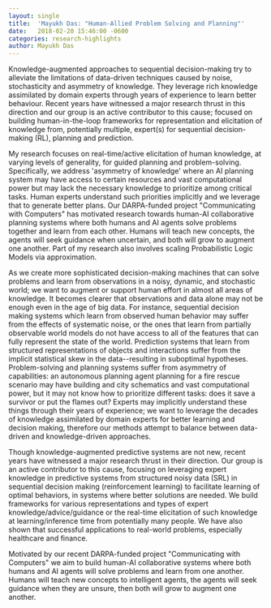 ```yaml
---
layout: single
title:  'Mayukh Das: "Human-Allied Problem Solving and Planning"'
date:   2018-02-20 15:46:00 -0600
categories: research-highlights
author: Mayukh Das
---
```


Knowledge-augmented approaches to sequential decision-making try to alleviate the limitations of data-driven techniques caused by noise, stochasticity and asymmetry of knowledge. They leverage rich knowledge assimilated by domain experts through years of experience to learn better behaviour. Recent years have witnessed a major research thrust in this direction and our group is an active contributor to this cause; focused on building human-in-the-loop frameworks for representation and elicitation of knowledge from, potentially multiple, expert(s) for sequential decision-making (RL), planning and prediction.

My research focuses on real-time/active elicitation of human knowledge, at varying levels of generality, for guided planning and problem-solving. Specifically, we address 'asymmetry of knowledge' where an AI planning system may have access to certain resources and vast computational power but may lack the necessary knowledge to prioritize among critical tasks. Human experts understand such priorities implicitly and we leverage that to generate better plans. Our DARPA-funded project "Communicating with Computers" has motivated research towards human-AI collaborative planning systems where both humans and AI agents solve problems together and learn from each other. Humans will teach new concepts, the agents will seek guidance when uncertain, and both will grow to augment one another. Part of my research also involves scaling Probabilistic Logic Models via approximation.

As we create more sophisticated decision-making machines that can solve problems and learn from observations in a noisy, dynamic, and stochastic world; we want to augment or support human effort in almost all areas of knowledge. It becomes clearer that observations and data alone may not be enough even in the age of big data. For instance, sequential decision making systems which learn from observed human behavior may suffer from the effects of systematic noise, or the ones that learn from partially observable world models do not have access to all of the features that can fully represent the state of the world. Prediction systems that learn from structured representations of objects and interactions suffer from the implicit statistical skew in the data--resulting in suboptimal hypotheses. Problem-solving and planning systems suffer from asymmetry of capabilities: an autonomous planning agent planning for a fire rescue scenario may have building and city schematics and vast computational power, but it may not know how to prioritize different tasks: does it save a survivor or put the flames out? Experts may implicitly understand these things through their years of experience; we want to leverage the decades of knowledge assimilated by domain experts for better learning and decision making, therefore our methods attempt to balance between data-driven and knowledge-driven approaches.

Though knowledge-augmented predictive systems are not new, recent years have witnessed a major research thrust in their direction. Our group is an active contributor to this cause, focusing on leveraging expert knowledge in predictive systems from structured noisy data (SRL) in sequential decision making (reinforcement learning) to facilitate learning of optimal behaviors, in systems where better solutions are needed. We build frameworks for various representations and types of expert knowledge/advice/guidance or the real-time elicitation of such knowledge at learning/inference time from potentially many people. We have also shown that successful applications to real-world problems, especially healthcare and finance.

Motivated by our recent DARPA-funded project "Communicating with Computers" we aim to build human-AI collaborative systems where both humans and AI agents will solve problems and learn from one another. Humans will teach new concepts to intelligent agents, the agents will seek guidance when they are unsure, then both will grow to augment one another.
